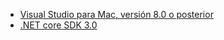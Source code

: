 * [Visual Studio para Mac, versión 8.0 o posterior](https://visualstudio.microsoft.com/vs/mac/)
* [.NET core SDK 3.0](https://dotnet.microsoft.com/download/dotnet-core/3.0)
